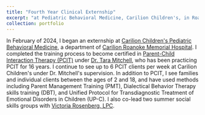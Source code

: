 ```yaml
---
title: "Fourth Year Clinical Externship"
excerpt: "at Pediatric Behavioral Medicine, Carilion Children's, in Roanoke, VA"
collection: portfolio
---
```

In February of 2024, I began an externship at [Carilion Children's Pediatric Behavioral Medicine](https://www.carilionclinic.org/locations/carilion-childrens-pediatric-behavioral-medicine), a department of [Carilion Roanoke Memorial Hospital](https://www.carilionclinic.org/locations/carilion-roanoke-memorial-hospital). I completed the training process to become certified in [Parent-Child Interaction Therapy (PCIT)](https://www.pcit.org/) under [Dr. Tara Mitchell](https://www.carilionclinic.org/providers/tara-mitchell-phd), who has been practicing PCIT for 16 years. I continue to see up to 6 PCIT clients per week at Carilion Children's under Dr. Mitchell's supervision. In addition to PCIT, I see families and individual clients between the ages of 2 and 18, and have used methods including Parent Management Training (PMT), Dialectical Behavior Therapy skills training (DBT), and Unified Protocol for Transdiagnostic Treatment of Emotional Disorders in Children (UP-C). I also co-lead two summer social skills groups with [Victoria Rosenberg, LPC](https://www.carilionclinic.org/providers/victoria-r-rosenberg-lpc).
